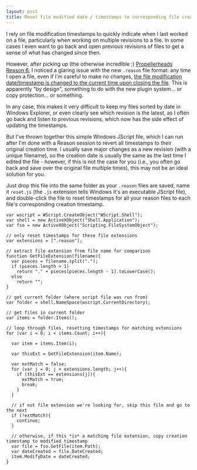 ```yaml
---
layout: post
title: Reset file modified date / timestamps to corresponding file creation dates
---
```


I rely on file modification timestamps to quickly indicate when I last worked on a file, particularly when working on multiple revisions to a file.  In some cases I even want to go back and open previous revisions of files to get a sense of what has changed since then.

However, after picking up (the otherwise incredible ;) <a href="http://www.propellerheads.se/products/reason/">Propellerheads Reason 6</a>, I noticed a glaring issue with the new <code>.reason</code> file format: any time I open a file, even if I'm careful to make no changes, <a href="https://www.propellerheads.se/forum/showthread.php?t=153426">the file modification date/timestamp is changed to the current time upon closing the file</a>.  This is apparently "by design", something to do with the new plugin system... or copy protection... or something.

In any case, this makes it very difficult to keep my files sorted by date in Windows Explorer, or even clearly see which revision is the latest, as I often go back and listen to previous revisions, which now has the side effect of updating the timestamps.

But I've thrown together this simple Windows JScript file, which I can run after I'm done with a Reason session to revert all timestamps to their original creation time.  I usually save major changes as a new revision (with a unique filename), so the creation date is usually the same as the last time I edited the file - however, if this is not the case for you (i.e., you often go back and save over the original file multiple times), this may not be an ideal solution for you.

Just drop this file into the same folder as your <code>.reason</code> files are saved, name it <code>reset.js</code> (the <code>.js</code> extension tells Windows it's an executable JScript file), and double-click the file to reset timestamps for all your reason files to each file's corresponding creation timestamp.

<pre><code class="language-javascript">var wscript = WScript.CreateObject("WScript.Shell");
var shell = new ActiveXObject("Shell.Application");
var fso = new ActiveXObject("Scripting.FileSystemObject");

// only reset timestamps for these file extensions
var extensions = [".reason"];

// extract file extension from file name for comparison
function GetFileExtension(filename){
  var pieces = filename.split(".");
  if (pieces.length > 1)
    return "." + pieces[pieces.length - 1].toLowerCase();
  else
    return "";
}

// get current folder (where script file was run from)
var folder = shell.NameSpace(wscript.CurrentDirectory);

// get files in current folder
var items = folder.Items();

// loop through files, resetting timestamps for matching extensions
for (var i = 0; i < items.Count; i++){

  var item = items.Item(i);
  
  var thisExt = GetFileExtension(item.Name);
  
  var extMatch = false;
  for (var j = 0; j < extensions.length; j++){
    if (thisExt == extensions[j]){
      extMatch = true;
      break;
    }
  }
  
  // if not file extension we're looking for, skip this file and go to the next
  if (!extMatch){
    continue;
  }

  // otherwise, if this *is* a matching file extension, copy creation timestamp to modified timestamp
  var file = fso.GetFile(item.Path);
  var dateCreated = file.DateCreated;
  item.ModifyDate = dateCreated;
}</code></pre>
